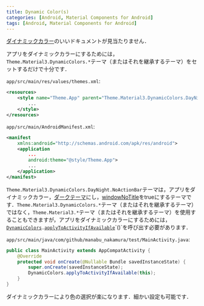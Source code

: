 ```yaml
---
title: Dynamic Color(s)
categories: [Android, Material Components for Android]
tags: [Android, Material Components for Android]
---
```

[ダイナミックカラー](https://developer.android.com/develop/ui/views/theming/dynamic-colors?hl=ja)のいいドキュメントが見当たりません．

アプリをダイナミックカラーにするためには，`Theme.Material3.DynamicColors.*`テーマ（またはそれを継承するテーマ）をセットするだけで十分です．

`app/src/main/res/values/themes.xml`:
```xml
<resources>
    <style name="Theme.App" parent="Theme.Material3.DynamicColors.DayNight.NoActionBar">
        ...
    </style>
</resources>
```
`app/src/main/AndroidManifest.xml`:
```xml
<manifest
    xmlns:android="http://schemas.android.com/apk/res/android">
    <application
        ...
        android:theme="@style/Theme.App">
        ...
    </application>
</manifest>
```
`Theme.Material3.DynamicColors.DayNight.NoActionBar`テーマは，アプリをダイナミックカラー，[ダークテーマ](https://developer.android.com/develop/ui/views/theming/darktheme?hl=ja)にし，[windowNoTitle](https://developer.android.com/reference/android/R.attr#windowNoTitle)をtrueにするテーマです．`Theme.Material3.DynamicColors.*`テーマ（またはそれを継承するテーマ）ではなく，`Theme.Material3.*`テーマ（またはそれを継承するテーマ）を使用することもできますが，アプリをダイナミックカラーにするためには，[`DynamicColors`](https://developer.android.com/reference/com/google/android/material/color/DynamicColors)`.`[`applyToActivityIfAvailable`](https://developer.android.com/reference/com/google/android/material/color/DynamicColors#applyToActivityIfAvailable(android.app.Activity))`()`を呼び出す必要があります．

`app/src/main/java/com/github/manabu_nakamura/test/MainActivity.java`:
```java
public class MainActivity extends AppCompatActivity {
    @Override
    protected void onCreate(@Nullable Bundle savedInstanceState) {
        super.onCreate(savedInstanceState);
        DynamicColors.applyToActivityIfAvailable(this);
    }
}
```
ダイナミックカラーにより色の選択が楽になります．細かい設定も可能です．